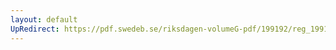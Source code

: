 ```yaml
---
layout: default
UpRedirect: https://pdf.swedeb.se/riksdagen-volumeG-pdf/199192/reg_199192/reg_199192_0563.pdf
---
```


